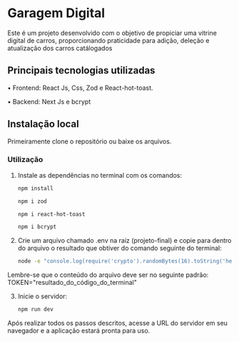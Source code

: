 # Garagem Digital

Este é um projeto desenvolvido com o objetivo de propiciar uma vitrine digital de carros, proporcionando praticidade para adição, deleção e atualização dos carros catálogados

## Principais tecnologias utilizadas

• Frontend: React Js, Css, Zod e React-hot-toast.

• Backend: Next Js e bcrypt

## Instalação local

Primeiramente clone o repositório ou baixe os arquivos.

### Utilização

1. Instale as dependências no terminal com os comandos:

   ```bash
   npm install
   ```
   
   ```bash
   npm i zod
   ```
   
   ```bash
   npm i react-hot-toast
   ```
   
   ```bash
   npm i bcrypt
   ```

2. Crie um arquivo chamado .env na raiz (projeto-final) e copie para dentro do arquivo o resultado que obtiver do comando seguinte do terminal:

    ```bash
    node -e "console.log(require('crypto').randomBytes(16).toString('hex'))"
    ```
Lembre-se que o conteúdo do arquivo deve ser no seguinte padrão:
TOKEN="resultado_do_código_do_terminal"

3. Inicie o servidor:

   ```bash
   npm run dev
   ```

Após realizar todos os passos descritos, acesse a URL do servidor em seu navegador e a aplicação estará pronta para uso.
